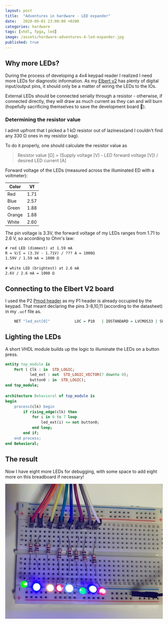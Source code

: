 ```yaml
---
layout: post
title:  "Adventures in hardware - LED expander"
date:   2020-09-01 23:00:00 +0200
categories: hardware
tags: [vhdl, fpga, led]
image: /assets/hardware-adventures-4-led-expander.jpg
published: true
---
```


## Why more LEDs?

During the process of developing a 4x4 keypad reader I realized I need more LEDs for diagnostic information. As my [Elbert v2](https://numato.com/product/elbert-v2-spartan-3a-fpga-development-board) has plenty of digital input/output pins, it should only be a matter of wiring the LEDs to the IOs.

External LEDs should be connected serially through a resistor - otherwise, if connected directly, they will draw as much current as they can and will burn (hopefully sacrificing themselves to save the development board 🙂).

### Determining the resistor value

I admit upfront that I picked a 1 kΩ resistor out of laziness(and I couldn't find any 330 Ω ones in my resistor bag).

To do it properly, one should calculate the resistor value as 

> Resistor value [Ω] = (Supply voltage [V] - LED forward voltage [V])  / desired LED current [A]

Forward voltage of the LEDs (measured across the illuminated ED with a voltmeter):

| Color | Vf |
| --- | --- | 
| Red | 1.71
| Blue | 2.57
|Green | 1.88
|Orange | 1.88 
|White | 2.60

The pin voltage is 3.3V, the forward voltage of my LEDs ranges from 1.71 to 2.6 V, so according to Ohm's law:

```
# red LED (dimmest) at 1.59 mA
R = V/I = (3.3V - 1.71V) / ??? A = 1000Ω
1.59V / 1.59 mA = 1000 Ω 

# white LED (brightest) at 2.6 mA
2.6V / 2.6 mA = 1000 Ω 
```

## Connecting to the Elbert V2 board

I used the P2 [Pmod header](https://en.wikipedia.org/wiki/Pmod_Interface) as my P1 header is already occupied by the keypad. That meant declaring the pins 3-8,10,11 (according to the datasheet) in my `.ucf` file as.

```vhdl
    NET "led_ext[0]"           LOC = P10   | IOSTANDARD = LVCMOS33 | SLEW = SLOW | DRIVE = 12;
```

## Lighting the LEDs

A short VHDL module builds up the logic to illuminate the LEDs on a button press.

```vhdl
entity top_module is
    Port ( Clk : in  STD_LOGIC;
           led_ext : out  STD_LOGIC_VECTOR(7 downto 0);
           button0 : in  STD_LOGIC);
end top_module;

architecture Behavioral of top_module is
begin
	process(clk) begin
		if rising_edge(clk) then
			for i in 0 to 7 loop
				led_ext(i) <= not button0;
			end loop;
		end if;
	end process;
end Behavioral;
```

## The result

Now I have eight more LEDs for debugging, with some space to add eight more on this breadboard if necessary!

![more lights](/assets/hardware-adventures-4-led-expander.jpg)